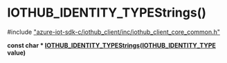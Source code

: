 # IOTHUB_IDENTITY_TYPEStrings()

\#include ["azure-iot-sdk-c/iothub_client/inc/iothub_client_core_common.h"](../iot-c-ref-iothub-client-core-common-h.md)  

**const char * [IOTHUB_IDENTITY_TYPEStrings](#iothub__client__core__common_8h_1abe20fa50331d2840b2a719187d5182fe)([IOTHUB_IDENTITY_TYPE](#iothub__client__core__common_8h_1a9003bf9f8a86ce21ecee4a46b6170228) value)**

